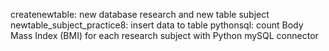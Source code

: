 createnewtable: new database research and new table subject
newtable_subject_practice8: insert data to table
pythonsql: count Body Mass Index (BMI) for each research subject with Python mySQL connector